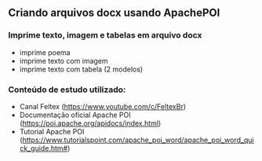 ## Criando arquivos docx usando ApachePOI

### Imprime texto, imagem e tabelas em arquivo docx
- imprime poema
- imprime texto com imagem
- imprime texto com tabela (2 modelos)

### Conteúdo de estudo utilizado: 
- Canal Feltex (https://www.youtube.com/c/FeltexBr)
- Documentação oficial Apache POI (https://poi.apache.org/apidocs/index.html)
- Tutorial Apache POI (https://www.tutorialspoint.com/apache_poi_word/apache_poi_word_quick_guide.htm#)
